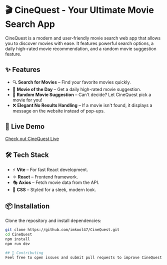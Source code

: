 # 🎬 CineQuest - Your Ultimate Movie Search App  

CineQuest is a modern and user-friendly movie search web app that allows you to discover movies with ease. It features powerful search options, a daily high-rated movie recommendation, and a random movie suggestion feature.  

## ✨ Features  
- 🔍 **Search for Movies** – Find your favorite movies quickly.  
- 🎥 **Movie of the Day** – Get a daily high-rated movie suggestion.  
- 🎲 **Random Movie Suggestion** – Can't decide? Let CineQuest pick a movie for you!  
- ❌ **Elegant No Results Handling** – If a movie isn't found, it displays a message on the website instead of pop-ups.  

## 🚀 Live Demo  
[Check out CineQuest Live](https://thecinequest.netlify.app/)  

## 🛠 Tech Stack  
- ⚡ **Vite** – For fast React development.  
- ⚛️ **React** – Frontend framework.  
- 🎭 **Axios** – Fetch movie data from the API.  
- 💅 **CSS** – Styled for a sleek, modern look.  

## 📦 Installation  
Clone the repository and install dependencies:  
```sh
git clone https://github.com/imkool47/CineQuest.git
cd CineQuest
npm install
npm run dev

## 🌟 Contributing
Feel free to open issues and submit pull requests to improve CineQuest!